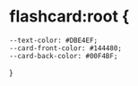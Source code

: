 # flashcard:root {
    --text-color: #DBE4EF;
    --card-front-color: #144480;
    --card-back-color: #00F4BF;
}
